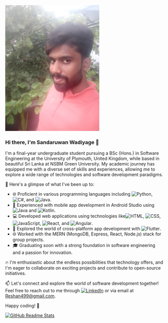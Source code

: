 
<img src="./20230627_173804.jpg" width="300" height="400">

### Hi there, I'm Sandaruwan Wadiyage 👋

I'm a final-year undergraduate student pursuing a BSc (Hons.) in Software Engineering at the University of Plymouth, United Kingdom, while based in beautiful Sri Lanka at NSBM Green University. My academic journey has equipped me with a diverse set of skills and experiences, allowing me to explore a wide range of technologies and software development paradigms.

🚀 Here's a glimpse of what I've been up to:

- 🌐 Proficient in various programming languages including ![Python](https://img.shields.io/badge/Python-3776AB?style=for-the-badge&logo=python&logoColor=white), ![C#](https://img.shields.io/badge/C%23-239120?style=for-the-badge&logo=c-sharp&logoColor=white), and ![Java](https://img.shields.io/badge/Java-007396?style=for-the-badge&logo=java&logoColor=white).
- 📱 Experienced with mobile app development in Android Studio using![Java](https://img.shields.io/badge/Java-007396?style=for-the-badge&logo=java&logoColor=white) and ![Kotlin](https://img.shields.io/badge/Kotlin-0095D5?style=for-the-badge&logo=kotlin&logoColor=white).
- 💻 Developed web applications using technologies like![HTML](https://img.shields.io/badge/HTML-239120?style=for-the-badge&logo=html5&logoColor=white), ![CSS](https://img.shields.io/badge/CSS-3776AB?style=for-the-badge&logo=css3&logoColor=white), ![JavaScript](https://img.shields.io/badge/JavaScript-FFD700?style=for-the-badge&logo=javascript&logoColor=black), ![React](https://img.shields.io/badge/React-61DAFB?style=for-the-badge&logo=react&logoColor=black), and ![Angular](https://img.shields.io/badge/Angular-DD0031?style=for-the-badge&logo=angular&logoColor=white).
- 🌱 Explored the world of cross-platform app development with ![Flutter](https://img.shields.io/badge/Flutter-02569B?style=for-the-badge&logo=flutter&logoColor=white).
- 🌐 Worked with the MERN (MongoDB, Express, React, Node.js) stack for group projects.
- 🎓 Graduating soon with a strong foundation in software engineering and a passion for innovation.

🔥 I'm enthusiastic about the endless possibilities that technology offers, and I'm eager to collaborate on exciting projects and contribute to open-source initiatives.

📫 Let's connect and explore the world of software development together! Feel free to reach out to me through [![LinkedIn](https://img.shields.io/badge/LinkedIn-0077B5?style=for-the-badge&logo=linkedin&logoColor=white)](https://www.linkedin.com/in/sandaruwan-wadiyage-7072a2294) or via email at [Reshan499@gmail.com](mailto:Reshan499@gmail.com).

Happy coding! 🚀



[![GitHub Readme Stats](https://github-readme-stats.vercel.app/api?username=WQDiYaGE)](https://github.com/anuraghazra/github-readme-stats)

